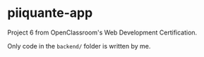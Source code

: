 # piiquante-app
Project 6 from OpenClassroom's Web Development Certification. 

Only code in the `backend/` folder is written by me. 
